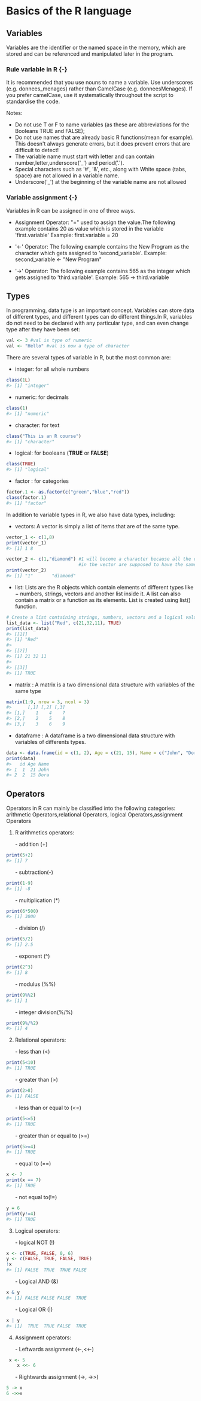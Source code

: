 # Basics of the R language 

## Variables

Variables are the identifier or the named space in the memory, which are stored and can be referenced and manipulated later in the program. 

### Rule variable in R {-}

It is recommended that you use nouns to name a variable. Use underscores (e.g. donnees_menages) rather than CamelCase (e.g. donneesMenages). If you prefer camelCase, use it systematically throughout the script to standardise the code.

Notes:

+ Do not use T or F to name variables (as these are abbreviations for the Booleans TRUE and FALSE);
+ Do not use names that are already basic R functions(mean for example). This doesn't always generate errors, but it does prevent errors that are difficult to detect!
+ The variable name must start with letter and can contain number,letter,underscore('_') and period('.').
+ Special characters such as '#', '&', etc., along with White space (tabs, space) are not allowed in a variable name.
+ Underscore('_') at the beginning of the variable name are not allowed

### Variable assignment {-}

Variables in R can be assigned in one of three ways.

- Assignment Operator: "=" used to assign the value.The following example contains 20 as value which is stored in the variable 'first.variable' Example: first.variable = 20

- '<-' Operator: The following example contains the New Program as the character which gets assigned to 'second_variable'.
Example: second_variable <- "New Program"

- '->' Operator: The following example contains 565 as the integer which gets assigned to 'third.variable'.
Example: 565 -> third.variable

## Types

In programming, data type is an important concept. Variables can store data of different types, and different types can do different things.In R, variables do not need to be declared with any particular type, and can even change type after they have been set:

```r
val <- 3 #val is type of numeric
val <- "Hello" #val is now a type of character
```

There are several types of variable in R, but the most common are:

+ integer: for all whole numbers

```r
class(1L)
#> [1] "integer"
```

+ numeric: for decimals

```r
class(1)
#> [1] "numeric"
```

+ character: for text

```r
class("This is an R course")
#> [1] "character"
```

+ logical: for booleans (**TRUE** or **FALSE**)

```r
class(TRUE)
#> [1] "logical"
```

+ factor : for categories

```r
factor.1 <- as.factor(c("green","blue","red"))
class(factor.1)
#> [1] "factor"
```
In addition to variable types in R, we also have data types, including:

+ vectors: A vector is simply a list of items that are of the same type.

```r
vector_1 <- c(1,8)
print(vector_1)
#> [1] 1 8
```


```r
vector_2 <- c(1,"diamond") #1 will become a character because all the elements 
                           #in the vector are supposed to have the same type
print(vector_2)
#> [1] "1"       "diamond"
```
+ list: Lists are the R objects which contain elements of different types like − numbers, strings, vectors and another list inside it. A list can also contain a matrix or a function as its elements. List is created using list() function.

```r
# Create a list containing strings, numbers, vectors and a logical values.
list_data <- list("Red", c(21,32,11), TRUE)
print(list_data)
#> [[1]]
#> [1] "Red"
#> 
#> [[2]]
#> [1] 21 32 11
#> 
#> [[3]]
#> [1] TRUE
```


+ matrix : A matrix is a two dimensional data structure with variables of the same type

```r
matrix(1:9, nrow = 3, ncol = 3)
#>      [,1] [,2] [,3]
#> [1,]    1    4    7
#> [2,]    2    5    8
#> [3,]    3    6    9
```
+ dataframe : A dataframe is a two dimensional data structure with variables of differents types.

```r
data <- data.frame(id = c(1, 2), Age = c(21, 15), Name = c("John", "Dora"))
print(data)
#>   id Age Name
#> 1  1  21 John
#> 2  2  15 Dora
```
## Operators

Operators in R can mainly be classified into the following categories: arithmetic Operators,relational Operators, logical Operators,assignment Operators

1. R arithmetics operators:

&nbsp;&nbsp;&nbsp;&nbsp;&nbsp;&nbsp;- addition (+)
    

```r
print(5+2)
#> [1] 7
```
&nbsp;&nbsp;&nbsp;&nbsp;&nbsp;&nbsp;- subtraction(-)
     

```r
print(1-9)
#> [1] -8
```
&nbsp;&nbsp;&nbsp;&nbsp;&nbsp;&nbsp;- multiplication (*)
  

```r
print(6*500)
#> [1] 3000
```
&nbsp;&nbsp;&nbsp;&nbsp;&nbsp;&nbsp;- division (/)
  

```r
print(5/2)
#> [1] 2.5
```
&nbsp;&nbsp;&nbsp;&nbsp;&nbsp;&nbsp;- exponent (^)
  

```r
print(2^3)
#> [1] 8
```
&nbsp;&nbsp;&nbsp;&nbsp;&nbsp;&nbsp;- modulus (%%)
    

```r
print(9%%2)
#> [1] 1
```
&nbsp;&nbsp;&nbsp;&nbsp;&nbsp;&nbsp;- integer division(%/%)
 

```r
print(9%/%2)
#> [1] 4
```
2. Relational operators:

&nbsp;&nbsp;&nbsp;&nbsp;&nbsp;&nbsp;- less than (<)


```r
print(5<10)
#> [1] TRUE
```
&nbsp;&nbsp;&nbsp;&nbsp;&nbsp;&nbsp;- greater than (>)
    

```r
print(2>8)
#> [1] FALSE
```
&nbsp;&nbsp;&nbsp;&nbsp;&nbsp;&nbsp;- less than or equal to (<=)
  

```r
print(5<=5)
#> [1] TRUE
```
&nbsp;&nbsp;&nbsp;&nbsp;&nbsp;&nbsp;- greater than or equal to (>=)
    

```r
print(5>=4)
#> [1] TRUE
```
&nbsp;&nbsp;&nbsp;&nbsp;&nbsp;&nbsp;- equal to (==)
   

```r
x <- 7
print(x == 7)
#> [1] TRUE
```
&nbsp;&nbsp;&nbsp;&nbsp;&nbsp;&nbsp;- not equal to(!=)
    

```r
y = 6
print(y!=4)
#> [1] TRUE
```
3. Logical operators:

&nbsp;&nbsp;&nbsp;&nbsp;&nbsp;&nbsp;- logical NOT (!)


```r
x <- c(TRUE, FALSE, 0, 6)
y <- c(FALSE, TRUE, FALSE, TRUE)
!x
#> [1] FALSE  TRUE  TRUE FALSE
```
&nbsp;&nbsp;&nbsp;&nbsp;&nbsp;&nbsp;- Logical AND (&)
  

```r
x & y
#> [1] FALSE FALSE FALSE  TRUE
```
&nbsp;&nbsp;&nbsp;&nbsp;&nbsp;&nbsp;- Logical OR (|)
 

```r
x | y
#> [1]  TRUE  TRUE FALSE  TRUE
```
4. Assignment operators:

&nbsp;&nbsp;&nbsp;&nbsp;&nbsp;&nbsp;- Leftwards assignment (<-,<<-)


```r
 x <- 5
    x <<- 6
```

&nbsp;&nbsp;&nbsp;&nbsp;&nbsp;&nbsp;- Rightwards assignment (->, ->>)
    

```r
5 -> x
6 ->>x
```
